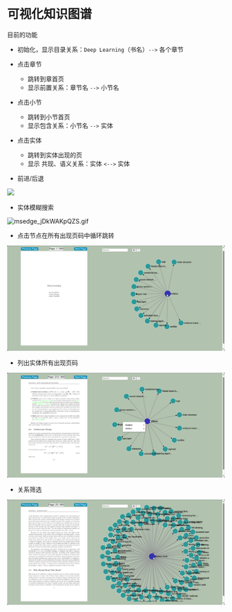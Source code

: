 # 可视化知识图谱

目前的功能

- 初始化，显示目录关系：`Deep Learning`（书名）`-->` 各个章节

- 点击章节
  - 跳转到章首页
  - 显示前置关系：章节名 `-->` 小节名

- 点击小节
  - 跳转到小节首页
  - 显示包含关系：小节名 `-->` 实体

- 点击实体
  - 跳转到实体出现的页
  - 显示 共现、语义关系：实体 `<-->` 实体

- 前进/后退

![](https://raw.githubusercontent.com/Try2beby/Resources/master/msedge_yaBuva6B5m.gif)

- 实体模糊搜索

![msedge_jDkWAKpQZS.gif](https://raw.githubusercontent.com/Try2beby/Resources/master/msedge_jDkWAKpQZS.gif)

- 点击节点在所有出现页码中循环跳转

![](https://raw.githubusercontent.com/Try2beby/Resources/master/msedge_w2iOaHSGtT.gif)

- 列出实体所有出现页码

![](https://raw.githubusercontent.com/Try2beby/Resources/master/msedge_olv0xT7fcX.gif)

- 关系筛选

![](https://raw.githubusercontent.com/Try2beby/Resources/master/msedge_LAb8GNjkpw.gif)